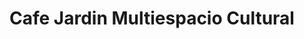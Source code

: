 ---
title: "Cafe Jardin Multiespacio Cultural"
url: /san-andres/cafe-jardin-multiespacio-cultural/
shop: café
---